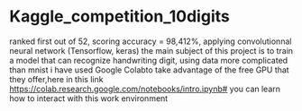 # Kaggle_competition_10digits
ranked first out of 52, scoring accuracy = 98,412%, applying convolutionnal neural network (Tensorflow, keras)
the main subject of this project is to train a model that can recognize handwriting digit, using data more complicated than mnist 
i have used Google Colabto take  advantage  of  the  free GPU that they offer,here in this link  https://colab.research.google.com/notebooks/intro.ipynb#  you can learn how to interact with this work environment 
